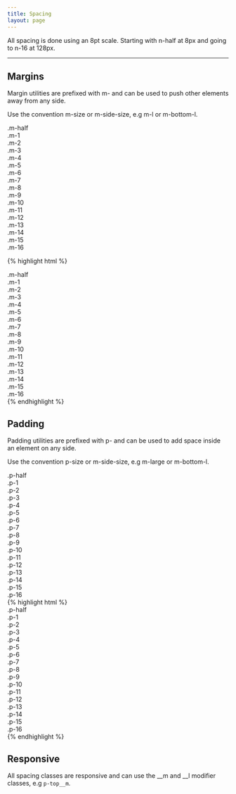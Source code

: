 ```yaml
---
title: Spacing
layout: page
---
```


<p class="t-l">All spacing is done using an 8pt scale. Starting with n-half at 8px and going to n-16 at 128px.</p>

<hr />

## Margins
<p class="t-l">Margin utilities are prefixed with m- and can be used to push other elements away from any side.</p>

<p>Use the convention m-size or m-side-size, e.g m-l or m-bottom-l.</p>

<div class="p-1 bg-grey m-bottom-half">.m-half</div>
<div class="p-1 bg-grey m-bottom-1">.m-1</div>
<div class="p-1 bg-grey m-bottom-2">.m-2</div>
<div class="p-1 bg-grey m-bottom-3">.m-3</div>
<div class="p-1 bg-grey m-bottom-4">.m-4</div>
<div class="p-1 bg-grey m-bottom-5">.m-5</div>
<div class="p-1 bg-grey m-bottom-6">.m-6</div>
<div class="p-1 bg-grey m-bottom-7">.m-7</div>
<div class="p-1 bg-grey m-bottom-8">.m-8</div>
<div class="p-1 bg-grey m-bottom-9">.m-9</div>
<div class="p-1 bg-grey m-bottom-10">.m-10</div>
<div class="p-1 bg-grey m-bottom-11">.m-11</div>
<div class="p-1 bg-grey m-bottom-12">.m-12</div>
<div class="p-1 bg-grey m-bottom-13">.m-13</div>
<div class="p-1 bg-grey m-bottom-14">.m-14</div>
<div class="p-1 bg-grey m-bottom-15">.m-15</div>
<div class="p-1 bg-grey m-bottom-16">.m-16</div>

{% highlight html %}
<div class="m-half">.m-half</div>
<div class="m-1">.m-1</div>
<div class="m-2">.m-2</div>
<div class="m-3">.m-3</div>
<div class="m-4">.m-4</div>
<div class="m-5">.m-5</div>
<div class="m-6">.m-6</div>
<div class="m-7">.m-7</div>
<div class="m-8">.m-8</div>
<div class="m-9">.m-9</div>
<div class="m-10">.m-10</div>
<div class="m-11">.m-11</div>
<div class="m-12">.m-12</div>
<div class="m-13">.m-13</div>
<div class="m-14">.m-14</div>
<div class="m-15">.m-15</div>
<div class="m-16">.m-16</div>
{% endhighlight %}

## Padding
<p class="t-l">Padding utilities are prefixed with p- and can be used to add space inside an element on any side.</p>

<p>Use the convention p-size or m-side-size, e.g m-large or m-bottom-l.</p>
<div class="m-bottom-1 bg-grey p-half">.p-half</div>
<div class="m-bottom-1 bg-grey p-1">.p-1</div>
<div class="m-bottom-1 bg-grey p-2">.p-2</div>
<div class="m-bottom-1 bg-grey p-3">.p-3</div>
<div class="m-bottom-1 bg-grey p-4">.p-4</div>
<div class="m-bottom-1 bg-grey p-5">.p-5</div>
<div class="m-bottom-1 bg-grey p-6">.p-6</div>
<div class="m-bottom-1 bg-grey p-7">.p-7</div>
<div class="m-bottom-1 bg-grey p-8">.p-8</div>
<div class="m-bottom-1 bg-grey p-9">.p-9</div>
<div class="m-bottom-1 bg-grey p-10">.p-10</div>
<div class="m-bottom-1 bg-grey p-11">.p-11</div>
<div class="m-bottom-1 bg-grey p-12">.p-12</div>
<div class="m-bottom-1 bg-grey p-13">.p-13</div>
<div class="m-bottom-1 bg-grey p-14">.p-14</div>
<div class="m-bottom-1 bg-grey p-15">.p-15</div>
<div class="m-bottom-1 bg-grey p-16">.p-16</div>
{% highlight html %}
<div class="p-half">.p-half</div>
<div class="p-1">.p-1</div>
<div class="p-2">.p-2</div>
<div class="p-3">.p-3</div>
<div class="p-4">.p-4</div>
<div class="p-5">.p-5</div>
<div class="p-6">.p-6</div>
<div class="p-7">.p-7</div>
<div class="p-8">.p-8</div>
<div class="p-9">.p-9</div>
<div class="p-10">.p-10</div>
<div class="p-11">.p-11</div>
<div class="p-12">.p-12</div>
<div class="p-13">.p-13</div>
<div class="p-14">.p-14</div>
<div class="p-15">.p-15</div>
<div class="p-16">.p-16</div>
{% endhighlight %}

## Responsive

All spacing classes are responsive and can use the __m and __l modifier classes, e.g `p-top__m`.
